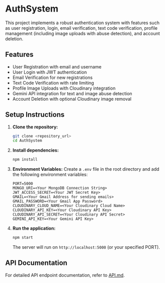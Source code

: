 # AuthSystem

This project implements a robust authentication system with features such as user registration, login, email verification, text code verification, profile management (including image uploads with abuse detection), and account deletion.

## Features

- User Registration with email and username
- User Login with JWT authentication
- Email Verification for new registrations
- Text Code Verification with rate limiting
- Profile Image Uploads with Cloudinary integration
- Gemini API integration for text and image abuse detection
- Account Deletion with optional Cloudinary image removal

## Setup Instructions

1.  **Clone the repository:**
    ```bash
    git clone <repository_url>
    cd AuthSystem
    ```

2.  **Install dependencies:**
    ```bash
    npm install
    ```

3.  **Environment Variables:**
    Create a `.env` file in the root directory and add the following environment variables:
    ```
    PORT=5000
    MONGO_URI=<Your MongoDB Connection String>
    JWT_ACCESS_SECRET=<Your JWT Secret Key>
    GMAIL=<Your Gmail Address for sending emails>
    GMAIL_PASSWORD=<Your Gmail App Password>
    CLOUDINARY_CLOUD_NAME=<Your Cloudinary Cloud Name>
    CLOUDINARY_API_KEY=<Your Cloudinary API Key>
    CLOUDINARY_API_SECRET=<Your Cloudinary API Secret>
    GEMINI_API_KEY=<Your Gemini API Key>
    ```

4.  **Run the application:**
    ```bash
    npm start
    ```

    The server will run on `http://localhost:5000` (or your specified PORT).

## API Documentation

For detailed API endpoint documentation, refer to [API.md](docs/API.md).